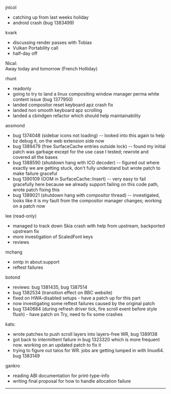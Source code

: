 

jnicol
* catching up from last weeks holiday
* android crash (bug 1383499)



kvark
* discussing render passes with Tobias
* Vulkan Portability call
* half-day off



 Nical:   
         Away today and tomorrow (French Holliday) 



rhunt
* readonly
* going to try to land a linux compositing window manager perma white content issue (bug 1377950)
* landed compositor reset keyboard apz crash fix
* landed non smooth keyboard apz scrolling
* landed a cbindgen refactor which should help maintainability



aosmond
* bug 1374048 (sidebar icons not loading) -- looked into this again to help bz debug it, on the web extension side now
* bug 1389479 (free SurfaceCache entries outside lock) -- found my initial patch was garbage except for the use case I tested; rewrote and covered all the bases
* bug 1388590 (shutdown hang with ICO decoder) -- figured out where exactly we are getting stuck, don't fully understand but wrote patch to make failure graceful
* bug 1390109 (OOM in SurfaceCache::Insert) -- very easy to fail gracefully here because we already support failing on this code path, wrote patch fixing this
* bug 1389021 (shutdown hang with compositor thread) -- investigated, looks like it is my fault from the compositor manager changes; working on a patch now



lee (read-only)
* managed to track down Skia crash with help from upstream, backported upstream fix
* more investigation of ScaledFont keys
* reviews



mchang
* omtp in about:support
* reftest failures



botond
* reviews: bug 1381435, bug 1387514 
* bug 1382534 (transition effect on BBC website) 
* fixed on HWA-disabled setups - have a patch up for this part 
* now investigating some reftest failures caused by the original patch 
* bug 1340684 (during refresh driver tick, fire scroll event before style flush) - have patch on Try, need to fix some crashes



kats:
* wrote patches to push scroll layers into layers-free WR, bug 1389138
* got back to intermittent failure in bug 1323320 which is more frequent now. working on an updated patch to fix it
* trying to figure out talos for WR. jobs are getting lumped in with linux64. bug 1383149



gankro
* reading ABI documentation for print-type-info
* writing final proposal for how to handle allocation failure

________________


